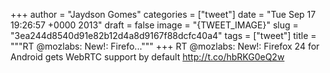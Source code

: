 
+++
author = "Jaydson Gomes"
categories = ["tweet"]
date = "Tue Sep 17 19:26:57 +0000 2013"
draft = false
image = "{TWEET_IMAGE}"
slug = "3ea244d8540d91e82b12d4a8d9167f88dcfc40a4"
tags = ["tweet"]
title = """RT @mozlabs: New!: Firefo..."""
+++
RT @mozlabs: New!: Firefox 24 for Android gets WebRTC support by default http://t.co/hbRKG0eQ2w
